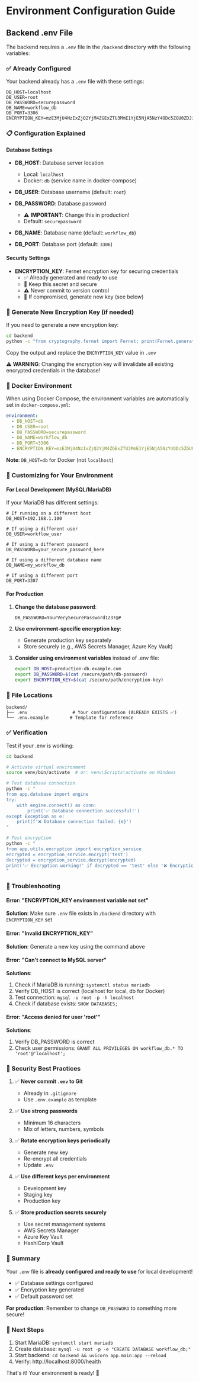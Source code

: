 # Environment Configuration Guide

## Backend .env File

The backend requires a `.env` file in the `/backend` directory with the following variables:

### ✅ Already Configured

Your backend already has a `.env` file with these settings:

```env
DB_HOST=localhost
DB_USER=root
DB_PASSWORD=securepassword
DB_NAME=workflow_db
DB_PORT=3306
ENCRYPTION_KEY=mzE3MjU4NzIxZjQ2YjM4ZGExZTU3MmE1YjE5NjA5NzY4ODc5ZGU0ZDJiNzM4YzQ4YWRhYzI1YzE3OTc1YzNkZQ==
```

### 📋 Configuration Explained

#### Database Settings
- **DB_HOST**: Database server location
  - Local: `localhost`
  - Docker: `db` (service name in docker-compose)
  
- **DB_USER**: Database username (default: `root`)

- **DB_PASSWORD**: Database password
  - ⚠️ **IMPORTANT**: Change this in production!
  - Default: `securepassword`

- **DB_NAME**: Database name (default: `workflow_db`)

- **DB_PORT**: Database port (default: `3306`)

#### Security Settings
- **ENCRYPTION_KEY**: Fernet encryption key for securing credentials
  - ✅ Already generated and ready to use
  - 🔐 Keep this secret and secure
  - ⚠️ Never commit to version control
  - 🔄 If compromised, generate new key (see below)

### 🔄 Generate New Encryption Key (if needed)

If you need to generate a new encryption key:

```bash
cd backend
python -c "from cryptography.fernet import Fernet; print(Fernet.generate_key().decode())"
```

Copy the output and replace the `ENCRYPTION_KEY` value in `.env`

⚠️ **WARNING**: Changing the encryption key will invalidate all existing encrypted credentials in the database!

### 🐳 Docker Environment

When using Docker Compose, the environment variables are automatically set in `docker-compose.yml`:

```yaml
environment:
  - DB_HOST=db
  - DB_USER=root
  - DB_PASSWORD=securepassword
  - DB_NAME=workflow_db
  - DB_PORT=3306
  - ENCRYPTION_KEY=mzE3MjU4NzIxZjQ2YjM4ZGExZTU3MmE1YjE5NjA5NzY4ODc5ZGU0ZDJiNzM4YzQ4YWRhYzI1YzE3OTc1YzNkZQ==
```

**Note**: `DB_HOST=db` for Docker (not `localhost`)

### 🔧 Customizing for Your Environment

#### For Local Development (MySQL/MariaDB)

If your MariaDB has different settings:

```env
# If running on a different host
DB_HOST=192.168.1.100

# If using a different user
DB_USER=workflow_user

# If using a different password
DB_PASSWORD=your_secure_password_here

# If using a different database name
DB_NAME=my_workflow_db

# If using a different port
DB_PORT=3307
```

#### For Production

1. **Change the database password**:
   ```env
   DB_PASSWORD=YourVerySecurePassword123!@#
   ```

2. **Use environment-specific encryption key**:
   - Generate production key separately
   - Store securely (e.g., AWS Secrets Manager, Azure Key Vault)

3. **Consider using environment variables** instead of .env file:
   ```bash
   export DB_HOST=production-db.example.com
   export DB_PASSWORD=$(cat /secure/path/db-password)
   export ENCRYPTION_KEY=$(cat /secure/path/encryption-key)
   ```

### 📁 File Locations

```
backend/
├── .env                 # Your configuration (ALREADY EXISTS ✅)
└── .env.example        # Template for reference
```

### ✅ Verification

Test if your .env is working:

```bash
cd backend

# Activate virtual environment
source venv/bin/activate  # or: venv\Scripts\activate on Windows

# Test database connection
python -c "
from app.database import engine
try:
    with engine.connect() as conn:
        print('✅ Database connection successful!')
except Exception as e:
    print(f'❌ Database connection failed: {e}')
"

# Test encryption
python -c "
from app.utils.encryption import encryption_service
encrypted = encryption_service.encrypt('test')
decrypted = encryption_service.decrypt(encrypted)
print('✅ Encryption working!' if decrypted == 'test' else '❌ Encryption failed!')
"
```

### 🐛 Troubleshooting

#### Error: "ENCRYPTION_KEY environment variable not set"
**Solution**: Make sure `.env` file exists in `/backend` directory with `ENCRYPTION_KEY` set

#### Error: "Invalid ENCRYPTION_KEY"
**Solution**: Generate a new key using the command above

#### Error: "Can't connect to MySQL server"
**Solutions**:
1. Check if MariaDB is running: `systemctl status mariadb`
2. Verify DB_HOST is correct (localhost for local, db for Docker)
3. Test connection: `mysql -u root -p -h localhost`
4. Check if database exists: `SHOW DATABASES;`

#### Error: "Access denied for user 'root'"
**Solutions**:
1. Verify DB_PASSWORD is correct
2. Check user permissions: `GRANT ALL PRIVILEGES ON workflow_db.* TO 'root'@'localhost';`

### 🔐 Security Best Practices

1. ✅ **Never commit `.env` to Git**
   - Already in `.gitignore`
   - Use `.env.example` as template

2. ✅ **Use strong passwords**
   - Minimum 16 characters
   - Mix of letters, numbers, symbols

3. ✅ **Rotate encryption keys periodically**
   - Generate new key
   - Re-encrypt all credentials
   - Update `.env`

4. ✅ **Use different keys per environment**
   - Development key
   - Staging key
   - Production key

5. ✅ **Store production secrets securely**
   - Use secret management systems
   - AWS Secrets Manager
   - Azure Key Vault
   - HashiCorp Vault

### 📝 Summary

Your `.env` file is **already configured and ready to use** for local development! 

- ✅ Database settings configured
- ✅ Encryption key generated
- ✅ Default password set

**For production**: Remember to change `DB_PASSWORD` to something more secure!

### 🚀 Next Steps

1. Start MariaDB: `systemctl start mariadb`
2. Create database: `mysql -u root -p -e "CREATE DATABASE workflow_db;"`
3. Start backend: `cd backend && uvicorn app.main:app --reload`
4. Verify: http://localhost:8000/health

That's it! Your environment is ready! 🎉
